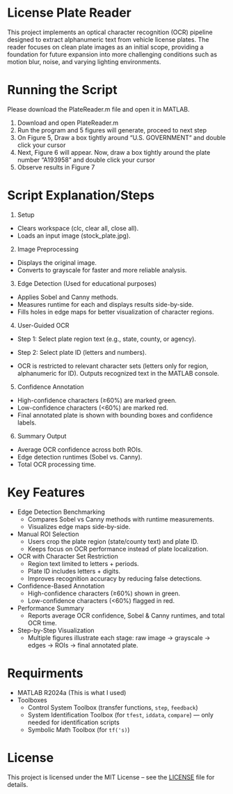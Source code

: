 # License Plate Reader
This project implements an optical character recognition (OCR) pipeline designed to extract alphanumeric text from vehicle license plates. The reader focuses on clean plate images as an initial scope, providing a foundation for future expansion into more challenging conditions such as motion blur, noise, and varying lighting environments.

# Running the Script
Please download the PlateReader.m file and open it in MATLAB.

1. Download and open PlateReader.m
2. Run the program and 5 figures will generate, proceed to next step
3. On Figure 5, Draw a box tightly around “U.S. GOVERNMENT“ and double click your cursor
4. Next, Figure 6 will appear. Now, draw a box tightly around the plate number “A193958” and double click your cursor
5. Observe results in Figure 7

# Script Explanation/Steps
1. Setup
  - Clears workspace (clc, clear all, close all).
  - Loads an input image (stock_plate.jpg).
    
2. Image Preprocessing
  - Displays the original image.
  - Converts to grayscale for faster and more reliable analysis.

3. Edge Detection (Used for educational purposes)
  - Applies Sobel and Canny methods.
  - Measures runtime for each and displays results side-by-side.
  - Fills holes in edge maps for better visualization of character regions.
    
4. User-Guided OCR
  - Step 1: Select plate region text (e.g., state, county, or agency).
  - Step 2: Select plate ID (letters and numbers).

  - OCR is restricted to relevant character sets (letters only for region, alphanumeric for ID). Outputs recognized text in the MATLAB console.

5. Confidence Annotation
  - High-confidence characters (≥60%) are marked green.
  - Low-confidence characters (<60%) are marked red.
  - Final annotated plate is shown with bounding boxes and confidence labels.

6. Summary Output
  - Average OCR confidence across both ROIs.
  - Edge detection runtimes (Sobel vs. Canny).
  - Total OCR processing time.

# Key Features
- Edge Detection Benchmarking
  - Compares Sobel vs Canny methods with runtime measurements.
  - Visualizes edge maps side-by-side.
- Manual ROI Selection
  - Users crop the plate region (state/county text) and plate ID.
  - Keeps focus on OCR performance instead of plate localization.
- OCR with Character Set Restriction
  - Region text limited to letters + periods.
  - Plate ID includes letters + digits.
  - Improves recognition accuracy by reducing false detections.
- Confidence-Based Annotation
  - High-confidence characters (≥60%) shown in green.
  - Low-confidence characters (<60%) flagged in red.
- Performance Summary
  - Reports average OCR confidence, Sobel & Canny runtimes, and total OCR time.
- Step-by-Step Visualization
  - Multiple figures illustrate each stage: raw image → grayscale → edges → ROIs → final annotated plate.
 
# Requirments
- MATLAB R2024a (This is what I used)
- Toolboxes
  - Control System Toolbox (transfer functions, `step`, `feedback`)
  - System Identification Toolbox (for `tfest`, `iddata`, `compare`) — only needed for identification scripts
  - Symbolic Math Toolbox (for `tf('s)`)

# License
This project is licensed under the MIT License – see the [LICENSE](LICENSE) file for details.

